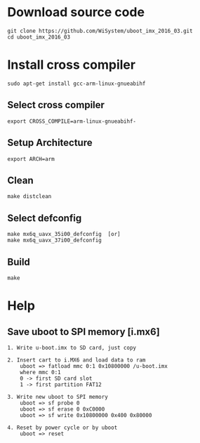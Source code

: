 # Download source code
    git clone https://github.com/WiSystem/uboot_imx_2016_03.git
    cd uboot_imx_2016_03

# Install cross compiler
    sudo apt-get install gcc-arm-linux-gnueabihf

## Select cross compiler
    export CROSS_COMPILE=arm-linux-gnueabihf-
	
## Setup Architecture
    export ARCH=arm

## Clean 
    make distclean
	
## Select defconfig 
    make mx6q_uavx_35i00_defconfig  [or]
    make mx6q_uavx_37i00_defconfig

## Build 
    make
    
# Help  

## Save uboot to SPI memory  [i.mx6]
     
    1. Write u-boot.imx to SD card, just copy 
    
    2. Insert cart to i.MX6 and load data to ram 
        uboot => fatload mmc 0:1 0x10800000 /u-boot.imx    
        where mmc 0:1 
        0 -> first SD card slot 
        1 -> first partition FAT12
        
    3. Write new uboot to SPI memory 
        uboot => sf probe 0
        uboot => sf erase 0 0xC0000
        uboot => sf write 0x10800000 0x400 0x80000

    4. Reset by power cycle or by uboot
        uboot => reset
    
